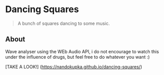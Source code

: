 # Dancing Squares

> A bunch of squares dancing to some music.

## About

Wave analyser using the WEb Audio API, i do not encourage to watch this under the influence of drugs, but feel free to do whatever you want :)


[TAKE A LOOK!] (https://nandokupka.github.io/dancing-squares/)
